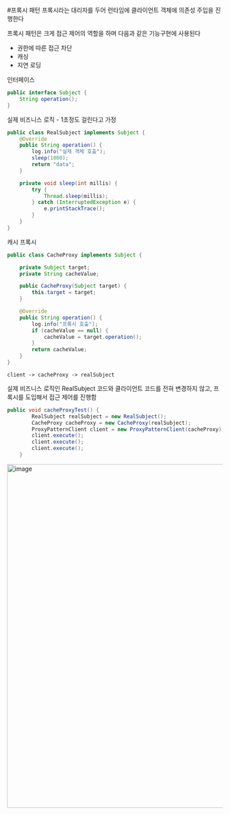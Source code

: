 #프록시 패턴
프록시라는 대리자를 두어 런타임에 클라이언트 객체에 의존성 주입을 진행한다

프록시 패턴은 크게 접근 제어의 역할을 하며 다음과 같은 기능구현에 사용된다
- 권한에 따른 접근 차단 
- 캐싱
- 지연 로딩

인터페이스
```java
public interface Subject {
    String operation();
}
```

실제 비즈니스 로직 - 1초정도 걸린다고 가정

```java
public class RealSubject implements Subject {
    @Override
    public String operation() {
        log.info("실제 객체 호출");
        sleep(1000);
        return "data";
    }

    private void sleep(int millis) {
        try {
            Thread.sleep(millis);
        } catch (InterruptedException e) {
            e.printStackTrace();
        }
    }
}
```

캐시 프록시

```java
public class CacheProxy implements Subject {

    private Subject target;
    private String cacheValue;

    public CacheProxy(Subject target) {
        this.target = target;
    }

    @Override
    public String operation() {
        log.info("프록시 호출");
        if (cacheValue == null) {
            cacheValue = target.operation();
        }
        return cacheValue;
    }
}
```

`client -> cacheProxy -> realSubject` 

실제 비즈니스 로직인 RealSubject 코드와 클라이언트 코드를 전혀 변경하지 않고, 프록시를 도입해서 접근 제어를 진행함

```java
public void cacheProxyTest() {
        RealSubject realSubject = new RealSubject();
        CacheProxy cacheProxy = new CacheProxy(realSubject);
        ProxyPatternClient client = new ProxyPatternClient(cacheProxy);
        client.execute();
        client.execute();
        client.execute();
    }
```

<img width="800" alt="image" src="https://github.com/hanuk96/TIL/assets/12428689/e2d26ddd-165e-44bc-af5b-49c92d7501be">
